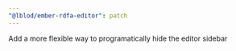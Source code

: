 ```yaml
---
"@lblod/ember-rdfa-editor": patch
---
```


Add a more flexible way to programatically hide the editor sidebar

